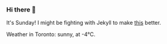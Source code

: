 ### Hi there :wave:

It's Sunday! I might be fighting with Jekyll to make [this](https://swissclubto.github.io) better.

Weather in Toronto: sunny, at -4°C.
